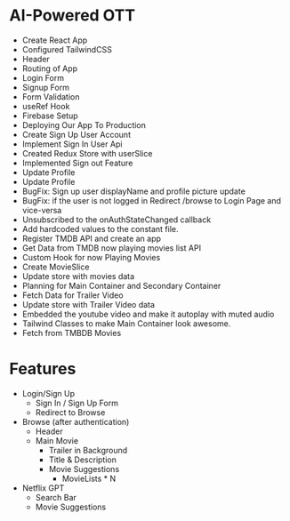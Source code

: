 # AI-Powered OTT

- Create React App
- Configured TailwindCSS
- Header 
- Routing of App
- Login Form
- Signup Form
- Form Validation
- useRef Hook
- Firebase Setup
- Deploying Our App To Production
- Create Sign Up User Account
- Implement Sign In User Api
- Created Redux Store with userSlice
- Implemented Sign out Feature
- Update Profile
- Update Profile
- BugFix: Sign up user displayName and profile picture update
- BugFix: if the user is not logged in Redirect /browse to Login Page and vice-versa
- Unsubscribed to the onAuthStateChanged callback
- Add hardcoded values to the constant file.
- Register TMDB API and create an app
- Get Data from TMDB now playing movies list API
- Custom Hook for now Playing Movies
- Create MovieSlice
- Update store with movies data
- Planning for Main Container and Secondary Container
- Fetch Data for Trailer Video
- Update store with Trailer Video data
- Embedded the youtube video and make it autoplay with muted audio
- Tailwind Classes to make Main Container look awesome.
- Fetch from TMBDB Movies


# Features
- Login/Sign Up
    - Sign In / Sign Up Form
    - Redirect to Browse
- Browse (after authentication)
    - Header 
    - Main Movie
        - Trailer in Background
        - Title & Description
        - Movie Suggestions
            - MovieLists * N
- Netflix GPT
    - Search Bar
    - Movie Suggestions